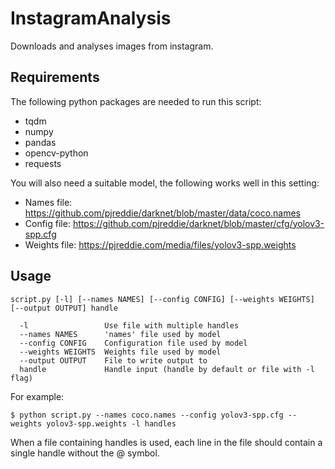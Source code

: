 # InstagramAnalysis
Downloads and analyses images from instagram.

Requirements
------------
The following python packages are needed to run this script:
 - tqdm
 - numpy
 - pandas
 - opencv-python
 - requests

You will also need a suitable model, the following works well in this setting:
 - Names file: https://github.com/pjreddie/darknet/blob/master/data/coco.names
 - Config file: https://github.com/pjreddie/darknet/blob/master/cfg/yolov3-spp.cfg
 - Weights file: https://pjreddie.com/media/files/yolov3-spp.weights

Usage
-----
```
script.py [-l] [--names NAMES] [--config CONFIG] [--weights WEIGHTS] [--output OUTPUT] handle

  -l                 Use file with multiple handles
  --names NAMES      'names' file used by model
  --config CONFIG    Configuration file used by model
  --weights WEIGHTS  Weights file used by model
  --output OUTPUT    File to write output to
  handle             Handle input (handle by default or file with -l flag)
```
For example:
```
$ python script.py --names coco.names --config yolov3-spp.cfg --weights yolov3-spp.weights -l handles
```

When a file containing handles is used, each line in the file should contain a single handle without the @ symbol.
